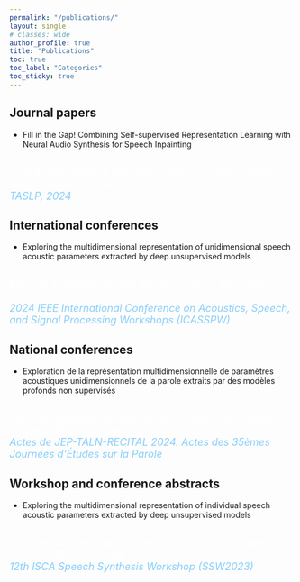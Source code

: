```yaml
---
permalink: "/publications/"
layout: single
# classes: wide
author_profile: true
title: "Publications"
toc: true
toc_label: "Categories"
toc_sticky: true
---
```


## Journal papers

* Fill in the Gap! Combining Self-supervised Representation Learning with Neural Audio Synthesis for Speech Inpainting 
&nbsp; <a href="https://arxiv.org/abs/2405.20101"><i class="fa fa-link" title="Paper" style="color:lightskyblue"></i></a>
<br/>
<span style="color:white"><font size="4"><em> Ihab Asaad, Maxime Jacquelin, Olivier Perrotin, Laurent Girin, Thomas Hueber</em></font></span>
<br/>
<span style="color:lightskyblue"><font size="4"><em>TASLP, 2024</em></font></span>
<br/> 

## International conferences

* Exploring the multidimensional representation of unidimensional speech acoustic parameters extracted by deep unsupervised models 
&nbsp; <a href="https://ieeexplore-ieee-org.sid2nomade-2.grenet.fr/abstract/document/10669904/"><i class="fa fa-link" title="Paper" style="color:lightskyblue"></i></a>
<br/>
<span style="color:white"><font size="4"><em> Maxime Jacquelin, Maëva Garnier, Laurent Girin, Rémy Vincent, Olivier Perrotin</em></font></span>
<br/>
<span style="color:lightskyblue"><font size="4"><em>2024 IEEE International Conference on Acoustics, Speech, and Signal Processing Workshops (ICASSPW)</em></font></span>
<br/> 

## National conferences

* Exploration de la représentation multidimensionnelle de paramètres acoustiques unidimensionnels de la parole extraits par des modèles profonds non supervisés 
&nbsp; <a href="https://inria.hal.science/hal-04623108/"><i class="fa fa-link" title="Paper" style="color:lightskyblue"></i></a>
<br/>
<span style="color:white"><font size="4"><em>Maxime Jacquelin, Maëva Garnier, Laurent Girin, Rémy Vincent, Olivier Perrotin</em></font></span>
<br/>
<span style="color:lightskyblue"><font size="4"><em>Actes de JEP-TALN-RECITAL 2024. Actes des 35èmes Journées d'Études sur la Parole</em></font></span>
<br/>

## Workshop and conference abstracts

* Exploring the multidimensional representation of individual speech acoustic parameters extracted by deep unsupervised models
&nbsp; <a href="https://hal.science/hal-04274170/"><i class="fa fa-link" title="Paper" style="color:lightskyblue"></i></a>
&nbsp; <a href="../assets/files/posters/SSW_2023.pdf"><i class="fa fa-file-pdf" title="Poster" style="color:lightskyblue"></i></a>
<br/>
<span style="color:white"><font size="4"><em>Maxime Jacquelin, Maëva Garnier, Laurent Girin, Rémy Vincent, Olivier Perrotin</em></font></span>
<br/>
<span style="color:lightskyblue"><font size="4"><em>12th ISCA Speech Synthesis Workshop (SSW2023)</em></font></span>
<br/>

